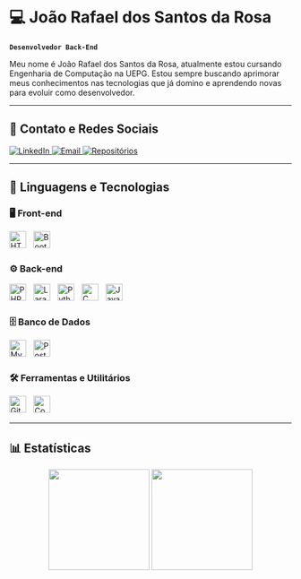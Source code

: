 # 💻 João Rafael dos Santos da Rosa

**`Desenvolvedor Back-End`**

Meu nome é João Rafael dos Santos da Rosa, atualmente estou cursando Engenharia de Computação na UEPG. Estou sempre buscando aprimorar meus conhecimentos nas tecnologias que já domino e aprendendo novas para evoluir como desenvolvedor.

---

## 🔗 Contato e Redes Sociais

<p align="left">
    <a href="https://www.linkedin.com/in/joao-rafael-rosa" target="_blank">
    <img alt="LinkedIn" title="LinkedIn" src="https://img.shields.io/badge/-LinkedIn-0A66C2?style=for-the-badge&logo=linkedin&logoColor=white"/>
</a>
    <a href="mailto:jrafaeldoessantosdarosa@gmail.com">
        <img alt="Email" title="Email" src="https://img.shields.io/badge/-Email-D14836?style=for-the-badge&logo=gmail&logoColor=white"/>
    </a>
    <a href="https://github.com/JRafaelRosa?tab=repositories" target="_blank">
        <img alt="Repositórios" title="Repositórios GitHub" src="https://img.shields.io/badge/Repositórios-🗂️%20ver%20no%20GitHub-2b5a8a?style=for-the-badge&logo=github&logoColor=white"/>
    </a>
</p>

---

## 🤖 Linguagens e Tecnologias

### 🖥️ Front-end
<img align="left" alt="HTML5" title="HTML5" width="30px" style="padding-right: 10px;" src="https://cdn.jsdelivr.net/gh/devicons/devicon@latest/icons/html5/html5-original.svg" />
<img align="left" alt="Bootstrap" title="Bootstrap" width="30px" style="padding-right: 10px;" src="https://cdn.jsdelivr.net/gh/devicons/devicon@latest/icons/bootstrap/bootstrap-original.svg" />

<br/><br/>

### ⚙️ Back-end
<img align="left" alt="PHP" title="PHP" width="30px" style="padding-right: 10px;" src="https://cdn.jsdelivr.net/gh/devicons/devicon@latest/icons/php/php-original.svg" />
<img align="left" alt="Laravel" title="Laravel" width="30px" style="padding-right: 10px;" src="https://cdn.jsdelivr.net/gh/devicons/devicon@latest/icons/laravel/laravel-original.svg" />
<img align="left" alt="Python" title="Python" width="30px" style="padding-right: 10px;" src="https://cdn.jsdelivr.net/gh/devicons/devicon@latest/icons/python/python-original.svg" />
<img align="left" alt="C" title="C" width="30px" style="padding-right: 10px;" src="https://cdn.jsdelivr.net/gh/devicons/devicon@latest/icons/c/c-original.svg" />
<img align="left" alt="Java" title="Java" width="30px" style="padding-right: 10px;" src="https://cdn.jsdelivr.net/gh/devicons/devicon@latest/icons/java/java-original.svg" />

<br/><br/>

### 🗄️ Banco de Dados
<img align="left" alt="MySQL" title="MySQL" width="30px" style="padding-right: 10px;" src="https://cdn.jsdelivr.net/gh/devicons/devicon@latest/icons/mysql/mysql-original.svg" />

<img align="left" alt="Postgresql" title="Postgresql" width="30px" style="padding-right: 10px;" src="https://cdn.jsdelivr.net/gh/devicons/devicon@latest/icons/postgresql/postgresql-original.svg" />

<br/><br/>

### 🛠️ Ferramentas e Utilitários
<img align="left" alt="Git" title="Git" width="30px" style="padding-right: 10px;" src="https://cdn.jsdelivr.net/gh/devicons/devicon@latest/icons/git/git-original.svg" />
<img align="left" alt="Composer" title="Composer" width="30px" style="padding-right: 10px;" src="https://cdn.jsdelivr.net/gh/devicons/devicon@latest/icons/composer/composer-original.svg" />

<br/><br/>

---

## 📊 Estatísticas

<p align="center">
    <img height="180em" src="https://github-readme-stats.vercel.app/api?username=JRafaelRosa&show_icons=true&theme=tokyonight&locale=pt-br"/>
    <img height="180em" src="https://github-readme-stats.vercel.app/api/top-langs/?username=JRafaelRosa&theme=tokyonight&layout=compact&custom_title=Tecnologias&langs_count=9"/>
</p>

